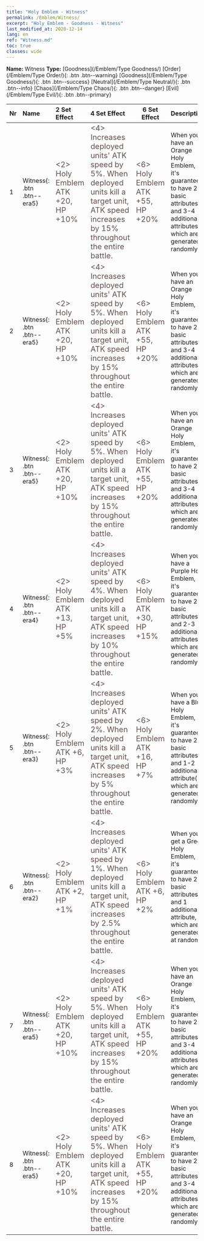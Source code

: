 ```yaml
---
title: "Holy Emblem - Witness"
permalink: /Emblem/Witness/
excerpt: "Holy Emblem - Goodness - Witness"
last_modified_at: 2020-12-14
lang: en
ref: "Witness.md"
toc: true
classes: wide
---
```


 **Name:** Witness
 **Type:** [Goodness](/Emblem/Type Goodness/)
  [Order](/Emblem/Type Order/){: .btn .btn--warning}   [Goodness](/Emblem/Type Goodness/){: .btn .btn--success}   [Neutral](/Emblem/Type Neutral/){: .btn .btn--info}   [Chaos](/Emblem/Type Chaos/){: .btn .btn--danger}   [Evil](/Emblem/Type Evil/){: .btn .btn--primary} 

  |  Nr  |             Name            |    2 Set Effect    |   4 Set Effect   | 6 Set Effect   | Description |
  |:-----|:----------------------------|:-------------------|:-----------------|----------------|-------------|
  | 1 | Witness{: .btn .btn--era5} | <span style="color: #645252;font-size:20px"><2> Holy Emblem ATK +20, HP +10%</span> | <span style="color: #645252;font-size:20px"><4> Increases deployed units' ATK speed by 5%. When deployed units kill a target unit, ATK speed increases by 15% throughout the entire battle.</span> | <span style="color: #645252;font-size:20px"><6> Holy Emblem ATK +55, HP +20%</span> | When you have an Orange Holy Emblem, it's guaranteed to have 2 basic attributes and 3-4 additional attributes, which are generated randomly | 
  | 2 | Witness{: .btn .btn--era5} | <span style="color: #645252;font-size:20px"><2> Holy Emblem ATK +20, HP +10%</span> | <span style="color: #645252;font-size:20px"><4> Increases deployed units' ATK speed by 5%. When deployed units kill a target unit, ATK speed increases by 15% throughout the entire battle.</span> | <span style="color: #645252;font-size:20px"><6> Holy Emblem ATK +55, HP +20%</span> | When you have an Orange Holy Emblem, it's guaranteed to have 2 basic attributes and 3-4 additional attributes, which are generated randomly | 
  | 3 | Witness{: .btn .btn--era5} | <span style="color: #645252;font-size:20px"><2> Holy Emblem ATK +20, HP +10%</span> | <span style="color: #645252;font-size:20px"><4> Increases deployed units' ATK speed by 5%. When deployed units kill a target unit, ATK speed increases by 15% throughout the entire battle.</span> | <span style="color: #645252;font-size:20px"><6> Holy Emblem ATK +55, HP +20%</span> | When you have an Orange Holy Emblem, it's guaranteed to have 2 basic attributes and 3-4 additional attributes, which are generated randomly | 
  | 4 | Witness{: .btn .btn--era4} | <span style="color: #645252;font-size:20px"><2> Holy Emblem ATK +13, HP +5%</span> | <span style="color: #645252;font-size:20px"><4> Increases deployed units' ATK speed by 4%. When deployed units kill a target unit, ATK speed increases by 10% throughout the entire battle.</span> | <span style="color: #645252;font-size:20px"><6> Holy Emblem ATK +30, HP +15%</span> | When you have a Purple Holy Emblem, it's guaranteed to have 2 basic attributes and 2-3 additional attributes, which are generated randomly | 
  | 5 | Witness{: .btn .btn--era3} | <span style="color: #645252;font-size:20px"><2> Holy Emblem ATK +6, HP +3%</span> | <span style="color: #645252;font-size:20px"><4> Increases deployed units' ATK speed by 2%. When deployed units kill a target unit, ATK speed increases by 5% throughout the entire battle.</span> | <span style="color: #645252;font-size:20px"><6> Holy Emblem ATK +16, HP +7%</span> | When you have a Blue Holy Emblem, it's guaranteed to have 2 basic attributes and 1-2 additional attribute(s), which are generated randomly | 
  | 6 | Witness{: .btn .btn--era2} | <span style="color: #645252;font-size:20px"><2> Holy Emblem ATK +2, HP +1%</span> | <span style="color: #645252;font-size:20px"><4> Increases deployed units' ATK speed by 1%. When deployed units kill a target unit, ATK speed increases by 2.5% throughout the entire battle.</span> | <span style="color: #645252;font-size:20px"><6> Holy Emblem ATK +6, HP +2%</span> | When you get a Green Holy Emblem, it's guaranteed to have 2 basic attributes and 1 additional attribute, which are generated at random | 
  | 7 | Witness{: .btn .btn--era5} | <span style="color: #645252;font-size:20px"><2> Holy Emblem ATK +20, HP +10%</span> | <span style="color: #645252;font-size:20px"><4> Increases deployed units' ATK speed by 5%. When deployed units kill a target unit, ATK speed increases by 15% throughout the entire battle.</span> | <span style="color: #645252;font-size:20px"><6> Holy Emblem ATK +55, HP +20%</span> | When you have an Orange Holy Emblem, it's guaranteed to have 2 basic attributes and 3-4 additional attributes, which are generated randomly | 
  | 8 | Witness{: .btn .btn--era5} | <span style="color: #645252;font-size:20px"><2> Holy Emblem ATK +20, HP +10%</span> | <span style="color: #645252;font-size:20px"><4> Increases deployed units' ATK speed by 5%. When deployed units kill a target unit, ATK speed increases by 15% throughout the entire battle.</span> | <span style="color: #645252;font-size:20px"><6> Holy Emblem ATK +55, HP +20%</span> | When you have an Orange Holy Emblem, it's guaranteed to have 2 basic attributes and 3-4 additional attributes, which are generated randomly | 
